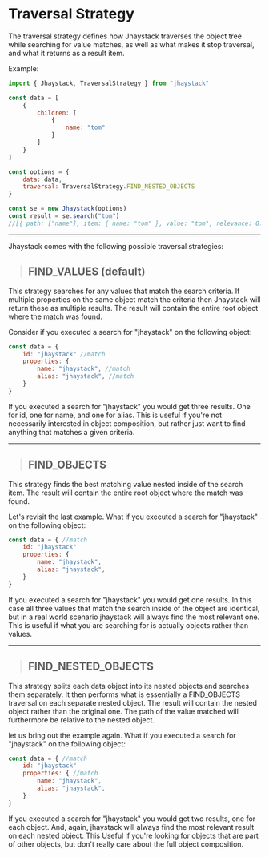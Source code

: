 # Traversal Strategy

The traversal strategy defines how Jhaystack traverses the object tree while searching for value matches, as well as what makes it stop traversal, and what it returns as a result item.

Example:
```javascript
import { Jhaystack, TraversalStrategy } from "jhaystack"

const data = [
    {
        children: [
            {
                name: "tom"
            }
        ]
    }
]

const options = {
    data: data,
    traversal: TraversalStrategy.FIND_NESTED_OBJECTS
}

const se = new Jhaystack(options)
const result = se.search("tom")
//[{ path: ["name"], item: { name: "tom" }, value: "tom", relevance: 0.999999995, comparisonScore: 0.99999999, comparisonIndex: 0 }]
```

---

Jhaystack comes with the following possible traversal strategies:

> ## FIND_VALUES (default)

This strategy searches for any values that match the search criteria. If multiple properties on the same object match the criteria then Jhaystack will return these as multiple results. The result will contain the entire root object where the match was found.

Consider if you executed a search for "jhaystack" on the following object:
```javascript
const data = {
    id: "jhaystack" //match
    properties: {
        name: "jhaystack", //match
        alias: "jhaystack", //match
    }
}
```

If you executed a search for "jhaystack" you would get three results. One for id, one for name, and one for alias. This is useful if you're not necessarily interested in object composition, but rather just want to find anything that matches a given criteria.

---

> ## FIND_OBJECTS

This strategy finds the best matching value nested inside of the search item. The result will contain the entire root object where the match was found. 

Let's revisit the last example. What if you executed a search for "jhaystack" on the following object:
```javascript
const data = { //match
    id: "jhaystack"
    properties: {
        name: "jhaystack",
        alias: "jhaystack",
    }
}
```

If you executed a search for "jhaystack" you would get one results. In this case all three values that match the search inside of the object are identical, but in a real world scenario jhaystack will always find the most relevant one. This is useful if what you are searching for is actually objects rather than values.

---

> ## FIND_NESTED_OBJECTS

This strategy splits each data object into its nested objects and searches them separately. It then performs what is essentially a FIND_OBJECTS traversal on each separate nested object. The result will contain the nested object rather than the original one. The path of the value matched will furthermore be relative to the nested object. 

let us bring out the example again. What if you executed a search for "jhaystack" on the following object:
```javascript
const data = { //match
    id: "jhaystack"
    properties: { //match
        name: "jhaystack",
        alias: "jhaystack",
    }
}
```
If you executed a search for "jhaystack" you would get two results, one for each object. And, again, jhaystack will always find the most relevant result on each nested object. This Useful if you're looking for objects that are part of other objects, but don't really care about the full object composition.
